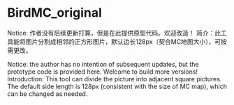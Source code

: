 # BirdMC_original
Notice: 作者没有后续更新打算，但是在此提供原型代码。欢迎改造！
简介：此工具能将图片分割成相邻的正方形图片，默认边长128px（契合MC地图大小），可按需更改。

Notice: the author has no intention of subsequent updates, but the prototype code is provided here. Welcome to build more versions!
Introduction: This tool can divide the picture into adjacent square pictures. The default side length is 128px (consistent with the size of MC map), which can be changed as needed.
